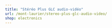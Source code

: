 ```yaml
---
title: "Stéréo Plus GLC audio-vidéo"
url: /mont-laurier/stereo-plus-glc-audio-video/
shop: electronics
---
```

